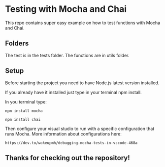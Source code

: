 # Testing with Mocha and Chai

This repo contains super easy example
on how to test functions with Mocha and Chai.

## Folders
The test is in the tests folder.
The functions are in utils folder.

## Setup
Before starting the project you need
to have Node.js latest version installed.

If you already have it installed just type
in your terminal npm install.

In you terminal type:

```
npm install mocha
```

```
npm install chai
```

Then configure your visual studio to run
with a specific configuration that runs
Mocha.
More information about configurations here:
```
https://dev.to/wakeupmh/debugging-mocha-tests-in-vscode-468a
```

## Thanks for checking out the repository!
